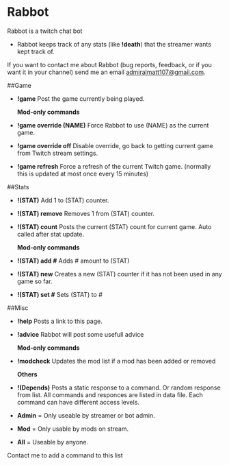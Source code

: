 Rabbot
======

Rabbot is a twitch chat bot

* Rabbot keeps track of any stats (like **!death**) that the streamer wants kept track of.

If you want to contact me about Rabbot (bug reports, feedback, or if you want it in your channel) send me an email <admiralmatt107@gmail.com>.


##Game
* **!game** Post the game currently being played.
 
   **Mod-only commands**
* **!game override (NAME)** Force Rabbot to use (NAME) as the current game.
* **!game override off** Disable override, go back to getting current game from Twitch stream settings.
* **!game refresh** Force a refresh of the current Twitch game. (normally this is updated at most once every 15 minutes)

##Stats
* **!(STAT)** Add 1 to (STAT) counter.
* **!(STAT) remove** Removes 1 from (STAT) counter.
* **!(STAT) count** Posts the current (STAT) count for current game. Auto called after stat update.

   **Mod-only commands**
* **!(STAT) add #** Adds # amount to (STAT)
* **!(STAT) new** Creates a new (STAT) counter if it has not been used in any game so far.
* **!(STAT) set #** Sets (STAT) to #

##Misc
* **!help** Posts a link to this page.
* **!advice** Rabbot will post some usefull advice

   **Mod-only commands**
* **!modcheck** Updates the mod list if a mod has been added or removed

   **Others**
* **!(Depends)** Posts a static response to a command. Or random response from list.
All commands and responces are listed in data file.
Each command can have different access levels.
* **Admin** = Only useable by streamer or bot admin.
* **Mod** = Only usable by mods on stream.
* **All** = Useable by anyone.

 Contact me to add a command to this list
